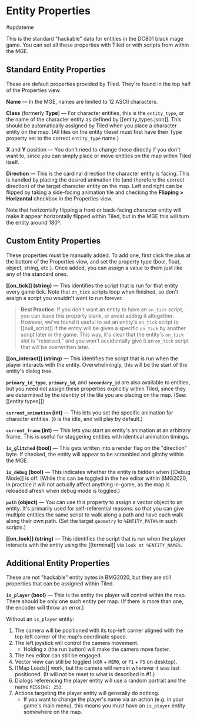 # Entity Properties

#updateme

This is the standard "hackable" data for entities in the DC801 black mage game. You can set all these properties with Tiled or with scripts from within the MGE.

## Standard Entity Properties

These are default properties provided by Tiled. They're found in the top half of the Properties view.

**Name** — In the MGE, names are limited to 12 ASCII characters.

**Class** (formerly **Type**) — For character entities, this is the `entity_type`, or the name of the character entity as defined by [[entity_types.json]]. This should be automatically assigned by Tiled when you place a character entity on the map. (All tiles on the entity tileset must first have their Type property set to the correct `entity_type` name.)

**X** and **Y** position — You don't need to change these directly if you don't want to, since you can simply place or move entities on the map within Tiled itself.

**Direction** — This is the cardinal direction the character entity is facing. This is handled by placing the desired animation tile (and therefore the correct direction) of the target character entity on the map. Left and right can be flipped by taking a side-facing animation tile and checking the **Flipping > Horizontal** checkbox in the Properties view.

Note that horizontally flipping a front or back-facing character entity will make it appear horizontally flipped within Tiled, but in the MGE this will turn the entity around 180º.

## Custom Entity Properties

These properties must be manually added. To add one, first click the plus at the bottom of the Properties view, and set the property type (bool, float, object, string, etc.). Once added, you can assign a value to them just like any of the standard ones.

**[[on_tick]] (string)** — This identifies the script that is run for that entity every game tick. Note that `on_tick` scripts loop when finished, so don't assign a script you wouldn't want to run forever.

> **Best Practice**: If you don't want an entity to have an `on_tick` script, you can leave this property blank, or avoid adding it altogether. However, we've found it useful to set an entity's `on_tick` script to [[null_script]] if the entity will be given a specific `on_tick` by another script later in the game. This way, it's clear that the entity's `on_tick` slot is "reserved," and you won't accidentally give it an `on_tick` script that will be overwritten later.

**[[on_interact]] (string)** — This identifies the script that is run when the player interacts with the entity. Overwhelmingly, this will be the start of the entity's dialog tree.

**`primary_id_type`**, **`primary_id`**, and **`secondary_id`** are also available to entities, but you need not assign these properties explicitly within Tiled, since they are determined by the identity of the tile you are placing on the map. (See: [[entity types]])

**`current_animation` (int)** — This lets you set the specific animation for character entities. (`0` is the idle, and will play by default.)

**`current_frame` (int)** — This lets you start an entity's animation at an arbitrary frame. This is useful for staggering entities with identical animation timings.

**`is_glitched` (bool)** — This gets written into a render flag on the "direction" byte. If checked, the entity will appear to be scrambled and glitchy within the MGE.

**`is_debug` (bool)** — This indicates whether the entity is hidden when [[Debug Mode]] is off. (While this can be toggled in the hex editor within BMG2020, in practice it will not actually affect anything in-game, as the map is reloaded afresh when debug mode is toggled.)

**`path` (object)** — You can use this property to assign a vector object to an entity. It's primarily used for self-referential reasons: so that you can give multiple entities the same script to walk along a path and have each walk along their own path. (Set the target `geometry` to `%ENTITY_PATH%` in such scripts.)

**[[on_look]] (string)** — This identifies the script that is run when the player interacts with the entity using the [[terminal]] via `look at %ENTITY_NAME%`.

## Additional Entity Properties

These are not "hackable" entity bytes in BMG2020, but they are still properties that can be assigned within Tiled.

**`is_player` (bool)** — This is the entity the player will control within the map. There should be only one such entity per map. (If there is more than one, the encoder will throw an error.)

Without an `is_player` entity:

1. The camera will be positioned with its top-left corner aligned with the top-left corner of the map's coordinate space.
2. The left joystick will control the camera movement.
	- Holding `X` (the run button) will make the camera move faster.
3. The hex editor can still be engaged.
4. Vector view can still be toggled (`XOR` + `MEM0`, or `F1` + `F5` on desktop).
5. [[Map Loads]] work, but the camera will remain wherever it was last positioned. (It will not be reset to what is described in #1.)
6. Dialogs referencing the player entity will use a random portrait and the name `MISSING: 253`.
7. Actions targeting the player entity will generally do nothing.
	- If you want to change the player's name via an action (e.g. in your game's main menu), this means you must have an `is_player` entity somewhere on the map.
